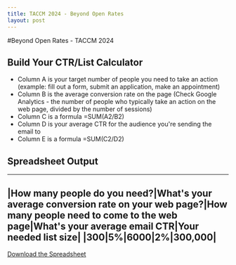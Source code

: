 ```yaml
---
title: TACCM 2024 - Beyond Open Rates
layout: post
---
```

#Beyond Open Rates - TACCM 2024

## Build Your CTR/List Calculator
* Column A is your target number of people you need to take an action (example: fill out a form, submit an application, make an appointment)
* Column B is the average conversion rate on the page (Check Google Analytics - the number of people who typically take an action on the web page, divided by the number of sessions)
* Column C is a formula =SUM(A2/B2)
* Column D is your average CTR for the audience you're sending the email to
* Column E is a formula =SUM(C2/D2)

## Spreadsheet Output
---------------------------------
|How many people do you need?|What's your average conversion rate on your web page?|How many people need to come to the web page|What's your average email CTR|Your needed list size|
|300|5%|6000|2%|300,000|
------------------------


[Download the Spreadsheet](#)
